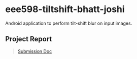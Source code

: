 # eee598-tiltshift-bhatt-joshi
Android application to perform tilt-shift blur on input images.

## Project Report

> [Submission Doc](https://docs.google.com/document/d/1aNC4J0K4iGtbc2t_VSnO90IrnQ8naR84CXFpAKgPfmo/edit?usp=sharing)
